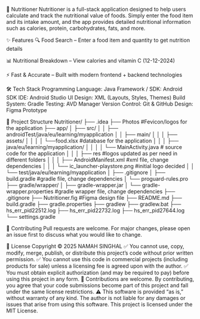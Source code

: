 🍎 Nutritioner
Nutritioner is a full-stack application designed to help users calculate and track the nutritional value of foods. Simply enter the food item and its intake amount, and the app provides detailed nutritional information such as calories, protein, carbohydrates, fats, and more.

✨ Features
🔍 Food Search – Enter a food item and quantity to get nutrition details

📊 Nutritional Breakdown – View calories and vitamin C (12-12-2024)

⚡ Fast & Accurate – Built with modern frontend + backend technologies

🛠️ Tech Stack
Programming Language: Java
Framework / SDK: Android SDK
IDE: Android Studio
UI Design: XML (Layouts, Styles, Themes)
Build System: Gradle
Testing: AVD Manager
Version Control: Git & GitHub
Design: Figma Prototype

📂 Project Structure
Nutritioner/
├── .idea
├── Photos  #Fevicon/logos for the application
├── app/
│   ├── src/
│   │   ├── androidTest/java/eu/learning/myapplication
│   │   ├── main/
│   │   │   ├── assets/
│   │   │   │   └──food.xlsx  #database for the application
│   │   │   ├── java/eu/learning/myapplication/
│   │   │   │   └── MainActivity.java  # source code for the application
│   │   │   ├── res  #logos updated as per need in different folders
│   │   │   ├── AndroidManifest.xml  #xml file, change dependencies
│   │   │   └── ic_launcher-playstore.png  #initial logo decided
│   │   └── test/java/eu/learning/myapplication
│   ├── .gitignore
│   ├── build.gradle  #gradle file, change dependencies
│   └── proguard-rules.pro
├── gradle/wrapper/
│   ├── gradle-wrapper.jar 
│   └── gradle-wrapper.properties #gradle wrapper file, change dependencies
├── .gitignore
├── Nutritioner.fig  #Figma design file
├── README.md
├── build.gradle
├── gradle.properties
├── gradlew
├── gradlew.bat
├── hs_err_pid22512.log
├── hs_err_pid22732.log
├── hs_err_pid27644.log
└── settings.gradle
 

🤝 Contributing
Pull requests are welcome. For major changes, please open an issue first to discuss what you would like to change.

📜 License
Copyright © 2025 NAMAH SINGHAL
✅ You cannot use, copy, modify, merge, publish, or distribute this project’s code without prior written permission.
✅ You cannot use this code in commercial projects (including products for sale) unless a licensing fee is agreed upon with the author.
✅ You must obtain explicit authorization (and may be required to pay) before using this project in any form.
🤝 Contributions are welcome. By contributing, you agree that your code submissions become part of this project and fall under the same license restrictions.
⚠️ This software is provided “as is,” without warranty of any kind. The author is not liable for any damages or issues that arise from using this software.
This project is licensed under the MIT License.

